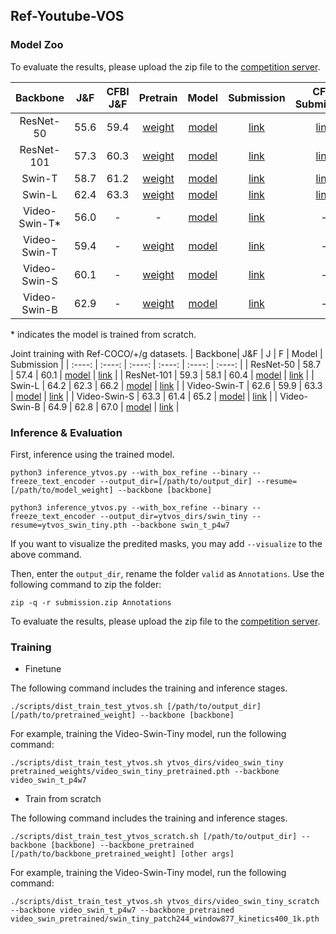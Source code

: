 ## Ref-Youtube-VOS

### Model Zoo

To evaluate the results, please upload the zip file to the [competition server](https://competitions.codalab.org/competitions/29139#participate-submit_results).

| Backbone| J&F | CFBI J&F  | Pretrain | Model | Submission | CFBI Submission | 
| :----: | :----: | :----: | :----: | :----: | :----: | :----: | 
| ResNet-50 | 55.6 | 59.4 | [weight](https://drive.google.com/file/d/1zFBTmWhHQn_QxN84hpT-fA0C5TzZUAZK/view?usp=sharing) | [model](https://drive.google.com/file/d/1TBykzTRiOEbpM2YEYnDICyqjwkvlD2cR/view?usp=sharing) | [link](https://drive.google.com/file/d/10jlaCgIA9D91kb7d5_En-iUusoKU02mh/view?usp=sharing) | [link](https://drive.google.com/file/d/1H3m6jAXZNXIxEnIMpkvb_iYb62v2hAn2/view?usp=sharing) |
| ResNet-101 | 57.3 | 60.3 | [weight](https://drive.google.com/file/d/1FKIdXM9UEHSn93Xhbqi2hYBktDRMBsLr/view?usp=sharing) | [model](https://drive.google.com/file/d/1QJU8HC8xk_3gMcj-Yi4vkUHaeHeP8n82/view?usp=sharing) | [link](https://drive.google.com/file/d/15DZ0QXCdFmg0GHM0CgMAH20ZVbuCaBEW/view?usp=sharing) | [link](https://drive.google.com/file/d/1FCZcRqoPXdTnoODQxre7pGOIBCuWNv_v/view?usp=sharing) |
| Swin-T | 58.7 | 61.2 | [weight](https://drive.google.com/file/d/1TcGsseTVftkpdw_glFOwG-Zvg3NMEPuw/view?usp=sharing) | [model](https://drive.google.com/file/d/1AOHK6Qp8T0rUzgHT9twvWn4oGLS5MnuS/view?usp=sharing) | [link](https://drive.google.com/file/d/1kvzSLtDQTZjPLQ-9YKy8YmhN_JKheSmJ/view?usp=sharing) | [link](https://drive.google.com/file/d/1y3eegr7aB2R80L8WfRhcD-UfS3KF3U-5/view?usp=sharing) |
| Swin-L | 62.4 | 63.3 | [weight](https://drive.google.com/file/d/1pM7mBgvHtI_XNbfkX5eKT4jsUaLL3Qa4/view?usp=sharing) | [model](https://drive.google.com/file/d/103N96BbQnT9P57aGx7TCsZVyGr3ejFdl/view?usp=sharing) | [link](https://drive.google.com/file/d/1o18UzDUCy-NtoIGMxsD9VGu7y3H5HADk/view?usp=sharing) | [link](https://drive.google.com/file/d/1MnIibGGh9IhQ00qiqU7VCTH9CWE1ron3/view?usp=sharing) |
| Video-Swin-T* | 56.0 | - | - | [model](https://drive.google.com/file/d/14X_YysCXv13LzLoWy9ViIn623KQ-ol51/view?usp=sharing) | [link](https://drive.google.com/file/d/1TuADkEDibY8gW3On0K8fzi8-9JPnio0W/view?usp=sharing) | - |
| Video-Swin-T | 59.4 | - | [weight](https://drive.google.com/file/d/1qaEuOocLOZoj89unhZP3oN708ofmqopS/view?usp=sharing) | [model](https://drive.google.com/file/d/1vkG8nyUue9XOnScUMKo__khhxvuJP9R6/view?usp=sharing) | [link](https://drive.google.com/file/d/1LlZ00AhWzzW5uDyBy21qvZTJ2gnbC2r4/view?usp=sharing) | - |
| Video-Swin-S | 60.1 | - | [weight](https://drive.google.com/file/d/1SHzlzxE-KQeoGoYucdnPZtw_uz2ymgxn/view?usp=sharing) | [model](https://drive.google.com/file/d/1R0C5hYck6OwKko9tXOpIQ02SuE4mb1xj/view?usp=sharing) | [link](https://drive.google.com/file/d/1gcN_oD3-qh5wSuqUeDtwQpuwaWdJ9A6k/view?usp=sharing) | - |
| Video-Swin-B | 62.9 | - |[weight](https://drive.google.com/file/d/1gbyknvuOiKpxK1kljxFnt1k5Jxp3R1jv/view?usp=sharing)  | [model](https://drive.google.com/file/d/1_dS8hyZJFdijvsDVmoVcHjWhRE6sAXvS/view?usp=sharing) | [link](https://drive.google.com/file/d/1H8r3DgKeVuoh4egFeE9jS7ytknbD_xSb/view?usp=sharing) | - |

\* indicates the model is trained from scratch.


Joint training with Ref-COCO/+/g datasets.
| Backbone| J&F | J | F | Model | Submission | 
| :----: | :----: | :----: | :----: | :----: | :----: |
| ResNet-50 | 58.7 | 57.4 | 60.1 | [model](https://drive.google.com/file/d/1GAzI9zLEQKxp5KQHu1FOuqlw5PwAhMey/view?usp=sharing) | [link](https://drive.google.com/file/d/1cELD6A7zs0POgIW5_xZIX-pCDdmmn5WP/view?usp=sharing) |
| ResNet-101 | 59.3 | 58.1 | 60.4 | [model](https://drive.google.com/file/d/1R4PThhYGqaanm3h46gygQ6strHVJBpn5/view?usp=sharing) | [link](https://drive.google.com/file/d/1S1uxYbM_dLddtZRKxfMdXZhKpEv1hkZ3/view?usp=sharing) |
| Swin-L | 64.2 | 62.3 | 66.2 | [model](https://drive.google.com/file/d/1_nGi5JjlRcOUI8kXXduOE5iv0apnSXgR/view?usp=sharing) | [link](https://drive.google.com/file/d/1SL1JdM0zutNkef7x_9lUr0hbn25dMMZV/view?usp=sharing) |
| Video-Swin-T | 62.6 | 59.9 | 63.3 | [model](https://drive.google.com/file/d/1gPVVdAuX_0-H2McPPJYX6HldGQtekD8b/view?usp=sharing) | [link](https://drive.google.com/file/d/1d-XVhMlTOZDQJC_4a9rKzan5rMdxO1yl/view?usp=sharing) |
| Video-Swin-S | 63.3 | 61.4 | 65.2 | [model](https://drive.google.com/file/d/1zm9URDfL19xi5LN9vCM2c58-W-A5RCz_/view?usp=sharing) | [link](https://drive.google.com/file/d/10Qz1jpNVrHaXYxXs4AVH_2Zqut2d0WAD/view?usp=sharing) |
| Video-Swin-B | 64.9 | 62.8 | 67.0 | [model](https://drive.google.com/file/d/183AJLTtzwL15r-hhG9hUFrK5tfq37BH1/view?usp=sharing) | [link](https://drive.google.com/file/d/1CKCgoTbg6PwVZRzQ80CMiieq9NEtPNWD/view?usp=sharing) |

### Inference & Evaluation


First, inference using the trained model.

```
python3 inference_ytvos.py --with_box_refine --binary --freeze_text_encoder --output_dir=[/path/to/output_dir] --resume=[/path/to/model_weight] --backbone [backbone] 
```

```
python3 inference_ytvos.py --with_box_refine --binary --freeze_text_encoder --output_dir=ytvos_dirs/swin_tiny --resume=ytvos_swin_tiny.pth --backbone swin_t_p4w7
```

If you want to visualize the predited masks, you may add `--visualize` to the above command.

Then, enter the `output_dir`, rename the folder `valid` as `Annotations`. Use the following command to zip the folder:

```
zip -q -r submission.zip Annotations
```

To evaluate the results, please upload the zip file to the [competition server](https://competitions.codalab.org/competitions/29139#participate-submit_results).

### Training


- Finetune 

The following command includes the training and inference stages.

```
./scripts/dist_train_test_ytvos.sh [/path/to/output_dir] [/path/to/pretrained_weight] --backbone [backbone] 
```

For example, training the Video-Swin-Tiny model, run the following command:

```
./scripts/dist_train_test_ytvos.sh ytvos_dirs/video_swin_tiny pretrained_weights/video_swin_tiny_pretrained.pth --backbone video_swin_t_p4w7 
```

- Train from scratch

The following command includes the training and inference stages.

```
./scripts/dist_train_test_ytvos_scratch.sh [/path/to/output_dir] --backbone [backbone] --backbone_pretrained [/path/to/backbone_pretrained_weight] [other args]
```

For example, training the Video-Swin-Tiny model, run the following command:

```
./scripts/dist_train_test_ytvos.sh ytvos_dirs/video_swin_tiny_scratch --backbone video_swin_t_p4w7 --backbone_pretrained video_swin_pretrained/swin_tiny_patch244_window877_kinetics400_1k.pth
```
